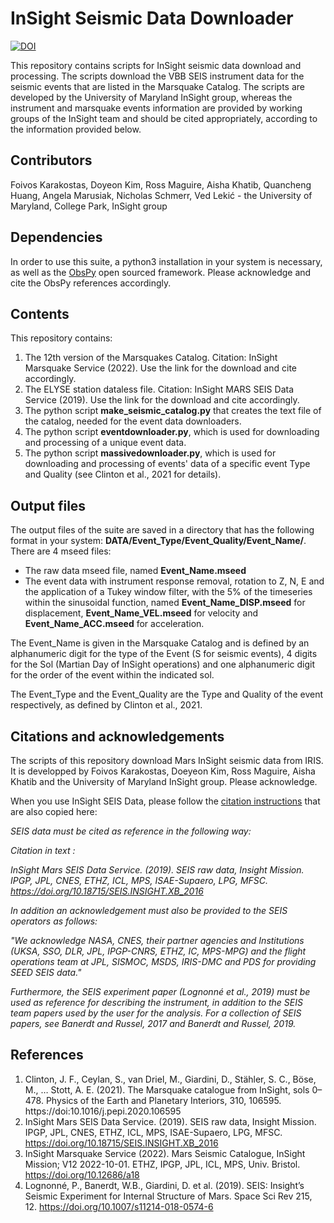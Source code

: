 # InSight Seismic Data Downloader

[![DOI](https://zenodo.org/badge/362388409.svg)](https://zenodo.org/badge/latestdoi/362388409)

This repository contains scripts for InSight seismic data download and processing. The scripts download the VBB SEIS instrument data for the seismic events that are listed in the Marsquake Catalog. The scripts are developed by the University of Maryland InSight group, whereas the instrument and marsquake events information are provided by working groups of the InSight team and should be cited appropriately, according to the information provided below.

## Contributors
Foivos Karakostas, Doyeon Kim, Ross Maguire, Aisha Khatib, Quancheng Huang, Angela Marusiak, Nicholas Schmerr, Ved Lekić - the University of Maryland, College Park, InSight group

## Dependencies

In order to use this suite, a python3 installation in your system is necessary, as well as the [ObsPy](https://github.com/obspy/obspy/wiki) open sourced framework. Please acknowledge and cite the ObsPy references accordingly.

## Contents

This repository contains:

1. The 12th version of the Marsquakes Catalog. Citation: InSight Marsquake Service (2022). Use the link for the download and cite accordingly.
2. The ELYSE station dataless file. Citation: InSight MARS SEIS Data Service (2019). Use the link for the download and cite accordingly.
3. The python script **make_seismic_catalog.py** that creates the text file of the catalog, needed for the event data downloaders.
4. The python script **eventdownloader.py**, which is used for downloading and processing of a unique event data.
5. The python script **massivedownloader.py**, which is used for downloading and processing of events' data of a specific event Type and Quality (see Clinton et al., 2021 for details).

## Output files

The output files of the suite are saved in a directory that has the following format in your system: **DATA/Event_Type/Event_Quality/Event_Name/**. There are 4 mseed files:

* The raw data mseed file, named **Event_Name.mseed**
* The event data with instrument response removal, rotation to Z, N, E and the application of a Tukey window filter, with the 5% of the timeseries within the sinusoidal function, named **Event_Name_DISP.mseed** for displacement, **Event_Name_VEL.mseed** for velocity and **Event_Name_ACC.mseed** for acceleration.

The Event_Name is given in the Marsquake Catalog and is defined by an alphanumeric digit for the type of the Event (S for seismic events), 4 digits for the Sol (Martian Day of InSight operations) and one alphanumeric digit for the order of the event within the indicated sol.

The Event_Type and the Event_Quality are the Type and Quality of the event respectively, as defined by Clinton et al., 2021.

## Citations and acknowledgements

The scripts of this repository download Mars InSight seismic data from IRIS. It is developped by Foivos Karakostas, Doeyeon Kim, Ross Maguire, Aisha Khatib and the University of Maryland InSight group. Please acknowledge.

When you use InSight SEIS Data, please follow the [citation instructions](https://www.seis-insight.eu/en/science/seis-data/seis-citation-information) that are also copied here:

*SEIS data must be cited as reference in the following way:*

*Citation in text :*

*InSight Mars SEIS Data Service. (2019). SEIS raw data, Insight Mission. IPGP, JPL, CNES, ETHZ, ICL, MPS, ISAE-Supaero, LPG, MFSC. https://doi.org/10.18715/SEIS.INSIGHT.XB_2016*

*In addition an acknowledgement must also be provided to the SEIS operators as follows:*

*"We acknowledge NASA, CNES, their partner agencies and Institutions (UKSA, SSO, DLR, JPL, IPGP-CNRS, ETHZ, IC, MPS-MPG) and the flight operations team at JPL, SISMOC, MSDS, IRIS-DMC and PDS for providing SEED SEIS data."*

*Furthermore, the SEIS experiment paper (Lognonné et al., 2019) must be used as reference for describing the instrument, in addition to the SEIS team papers used by the user for the analysis. For a collection of SEIS papers, see Banerdt and Russel, 2017 and Banerdt and Russel, 2019.*

## References

1. Clinton, J. F., Ceylan, S., van Driel, M., Giardini, D., Stähler, S. C., Böse, M., … Stott, A. E. (2021). The Marsquake catalogue from InSight, sols 0–478. Physics of the Earth and Planetary Interiors, 310, 106595. https://doi:10.1016/j.pepi.2020.106595
2. InSight Mars SEIS Data Service. (2019). SEIS raw data, Insight Mission. IPGP, JPL, CNES, ETHZ, ICL, MPS, ISAE-Supaero, LPG, MFSC. https://doi.org/10.18715/SEIS.INSIGHT.XB_2016
3. InSight Marsquake Service (2022). Mars Seismic Catalogue, InSight Mission; V12 2022-10-01. ETHZ, IPGP, JPL, ICL, MPS, Univ. Bristol. https://doi.org/10.12686/a18
4. Lognonné, P., Banerdt, W.B., Giardini, D. et al. (2019). SEIS: Insight’s Seismic Experiment for Internal Structure of Mars. Space Sci Rev 215, 12. https://doi.org/10.1007/s11214-018-0574-6
 
